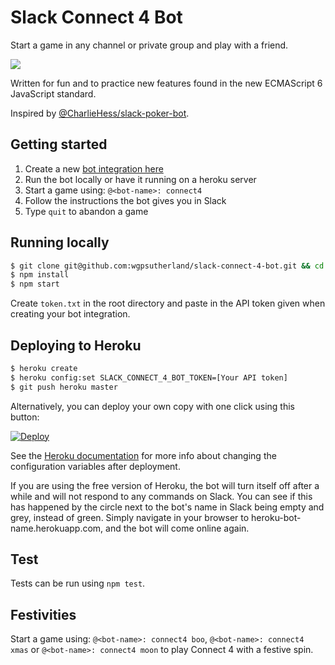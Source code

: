 Slack Connect 4 Bot
===================

Start a game in any channel or private group and play with a friend.

![](http://i.imgur.com/MGaY3sz.png?1)

Written for fun and to practice new features found in the new ECMAScript 6 JavaScript standard.

Inspired by [@CharlieHess/slack-poker-bot](https://github.com/CharlieHess/slack-poker-bot).

## Getting started
1. Create a new [bot integration here](https://my.slack.com/services/new/bot)
2. Run the bot locally or have it running on a heroku server
3. Start a game using: `@<bot-name>: connect4`
4. Follow the instructions the bot gives you in Slack
5. Type `quit` to abandon a game

## Running locally
```sh
$ git clone git@github.com:wgpsutherland/slack-connect-4-bot.git && cd slack-connect-4-bot
$ npm install
$ npm start
```
Create `token.txt` in the root directory and paste in the API token given when creating your bot integration.

## Deploying to Heroku
```sh
$ heroku create
$ heroku config:set SLACK_CONNECT_4_BOT_TOKEN=[Your API token]
$ git push heroku master
```

Alternatively, you can deploy your own copy with one click using this button:

[![Deploy](https://www.herokucdn.com/deploy/button.svg)](https://heroku.com/deploy?template=https://github.com/wgpsutherland/slack-connect-4-bot)

See the [Heroku documentation](https://devcenter.heroku.com/articles/config-vars) for more info about changing the configuration variables after deployment.

If you are using the free version of Heroku, the bot will turn itself off after a while and will not respond to any commands on Slack.
You can see if this has happened by the circle next to the bot's name in Slack being empty and grey, instead of green.
Simply navigate in your browser to heroku-bot-name.herokuapp.com, and the bot will come online again.

## Test

Tests can be run using `npm test`.

## Festivities

Start a game using: `@<bot-name>: connect4 boo`, `@<bot-name>: connect4 xmas` or `@<bot-name>: connect4 moon` to play Connect 4 with a festive spin.
